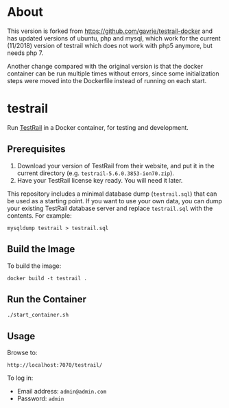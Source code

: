 # About

This version is forked from https://github.com/gavrie/testrail-docker and has updated versions of ubuntu, php and mysql, which work for the current (11/2018) version of testrail which does not work with php5 anymore, but needs php 7.

Another change compared with the original version is that the docker container can be run multiple times without errors, since some initialization steps were moved into the Dockerfile instead of running on each start.

# testrail

Run [TestRail](http://www.gurock.com/testrail/) in a Docker container, for testing and development.

## Prerequisites

1. Download your version of TestRail from their website, and put it in the current directory (e.g. `testrail-5.6.0.3853-ion70.zip`).
1. Have your TestRail license key ready. You will need it later.

This repository includes a minimal database dump (`testrail.sql`) that can be used as a starting point.
If you want to use your own data, you can dump your existing TestRail database server and replace `testrail.sql` with the contents.
For example:

    mysqldump testrail > testrail.sql

## Build the Image

To build the image:

    docker build -t testrail .

## Run the Container

    ./start_container.sh

## Usage

Browse to:

    http://localhost:7070/testrail/

To log in:

- Email address: `admin@admin.com`
- Password: `admin`
